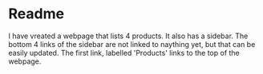 # Readme
I have vreated a webpage that lists 4 products. It also has a sidebar. The bottom 4 links of the sidebar are not linked to naything yet, but that can be easily updated. The first link, labelled 'Products' links to the top of the webpage.

